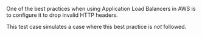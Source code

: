 One of the best practices when using Application Load Balancers in AWS is
to configure it to drop invalid HTTP headers.

This test case simulates a case where this best practice is _not_ followed.